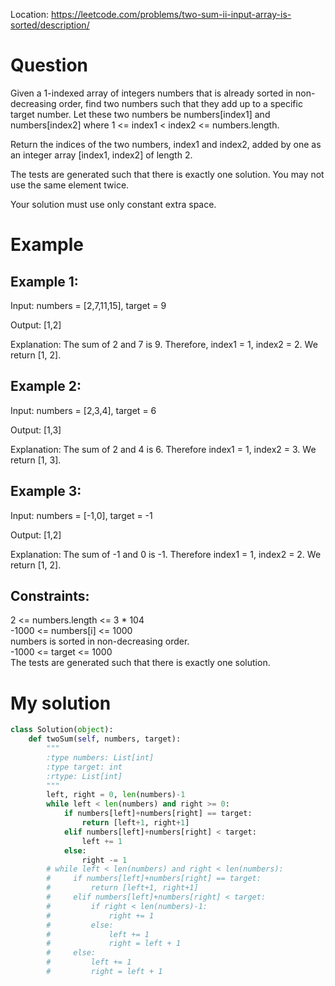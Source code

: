 Location: https://leetcode.com/problems/two-sum-ii-input-array-is-sorted/description/
# Question
Given a 1-indexed array of integers numbers that is already sorted in non-decreasing order, find two numbers such that they add up to a specific target number. Let these two numbers be numbers[index1] and numbers[index2] where 1 <= index1 < index2 <= numbers.length.

Return the indices of the two numbers, index1 and index2, added by one as an integer array [index1, index2] of length 2.

The tests are generated such that there is exactly one solution. You may not use the same element twice.

Your solution must use only constant extra space.
# Example

## Example 1:

Input: numbers = [2,7,11,15], target = 9

Output: [1,2]

Explanation: The sum of 2 and 7 is 9. Therefore, index1 = 1, index2 = 2. We return [1, 2].

## Example 2:

Input: numbers = [2,3,4], target = 6

Output: [1,3]

Explanation: The sum of 2 and 4 is 6. Therefore index1 = 1, index2 = 3. We return [1, 3].

## Example 3:

Input: numbers = [-1,0], target = -1

Output: [1,2]

Explanation: The sum of -1 and 0 is -1. Therefore index1 = 1, index2 = 2. We return [1, 2].
 

## Constraints:

2 <= numbers.length <= 3 * 104\
-1000 <= numbers[i] <= 1000\
numbers is sorted in non-decreasing order.\
-1000 <= target <= 1000\
The tests are generated such that there is exactly one solution.
 

# My solution 
```python
class Solution(object):
    def twoSum(self, numbers, target):
        """
        :type numbers: List[int]
        :type target: int
        :rtype: List[int]
        """
        left, right = 0, len(numbers)-1
        while left < len(numbers) and right >= 0:
            if numbers[left]+numbers[right] == target:
                return [left+1, right+1]
            elif numbers[left]+numbers[right] < target:
                left += 1
            else:
                right -= 1
        # while left < len(numbers) and right < len(numbers):
        #     if numbers[left]+numbers[right] == target:
        #         return [left+1, right+1]
        #     elif numbers[left]+numbers[right] < target:
        #         if right < len(numbers)-1:
        #             right += 1
        #         else:
        #             left += 1
        #             right = left + 1
        #     else:
        #         left += 1
        #         right = left + 1
```
